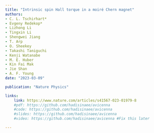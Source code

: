 ```yaml
---
title: "Intrinsic spin Hall torque in a moiré Chern magnet"
authors:
- C. L. Tschirhart*
- Evgeny Redekop*
- Lizhong Li
- Tingxin Li
- Shengwei Jiang
- T. Arp
- O. Sheekey
- Takashi Taniguchi
- Kenji Watanabe 
- M. E. Huber
- Kin Fai Mak
- Jie Shan 
- A. F. Young
date: "2023-03-09"

publication: "Nature Physics"

links:
    link: https://www.nature.com/articles/s41567-023-01979-8
    #pdf: https://github.com/hadisinaee/avicenna
    #code: https://github.com/hadisinaee/avicenna
    #slides: https://github.com/hadisinaee/avicenna
    #video: https://github.com/hadisinaee/avicenna #Fix this later

---
```


